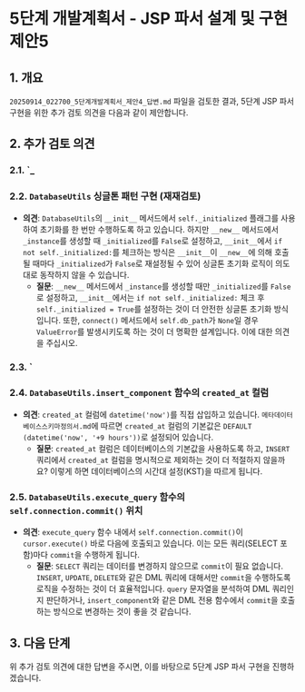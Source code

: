# 5단계 개발계획서 - JSP 파서 설계 및 구현 제안5

## 1. 개요

`20250914_022700_5단계개발계획서_제안4_답변.md` 파일을 검토한 결과, 5단계 JSP 파서 구현을 위한 추가 검토 의견을 다음과 같이 제안합니다.

## 2. 추가 검토 의견

### 2.1. `_

### 2.2. `DatabaseUtils` 싱글톤 패턴 구현 (재재검토)

* **의견**: `DatabaseUtils`의 `__init__` 메서드에서 `self._initialized` 플래그를 사용하여 초기화를 한 번만 수행하도록 하고 있습니다. 하지만 `__new__` 메서드에서 `_instance`를 생성할 때 `_initialized`를 `False`로 설정하고, `__init__`에서 `if not self._initialized:`를 체크하는 방식은 `__init__`이 `__new__`에 의해 호출될 때마다 `_initialized`가 `False`로 재설정될 수 있어 싱글톤 초기화 로직이 의도대로 동작하지 않을 수 있습니다.
  * **질문**: `__new__` 메서드에서 `_instance`를 생성할 때만 `_initialized`를 `False`로 설정하고, `__init__`에서는 `if not self._initialized:` 체크 후 `self._initialized = True`를 설정하는 것이 더 안전한 싱글톤 초기화 방식입니다. 또한, `connect()` 메서드에서 `self.db_path`가 `None`일 경우 `ValueError`를 발생시키도록 하는 것이 더 명확한 설계입니다. 이에 대한 의견을 주십시오.

### 2.3. `

### 2.4. `DatabaseUtils.insert_component` 함수의 `created_at` 컬럼

* **의견**: `created_at` 컬럼에 `datetime('now')`를 직접 삽입하고 있습니다. `메타데이터베이스스키마정의서.md`에 따르면 `created_at` 컬럼의 기본값은 `DEFAULT (datetime('now', '+9 hours'))`로 설정되어 있습니다.
  * **질문**: `created_at` 컬럼은 데이터베이스의 기본값을 사용하도록 하고, `INSERT` 쿼리에서 `created_at` 컬럼을 명시적으로 제외하는 것이 더 적절하지 않을까요? 이렇게 하면 데이터베이스의 시간대 설정(KST)을 따르게 됩니다.

### 2.5. `DatabaseUtils.execute_query` 함수의 `self.connection.commit()` 위치

* **의견**: `execute_query` 함수 내에서 `self.connection.commit()`이 `cursor.execute()` 바로 다음에 호출되고 있습니다. 이는 모든 쿼리(SELECT 포함)마다 `commit`을 수행하게 됩니다.
  * **질문**: `SELECT` 쿼리는 데이터를 변경하지 않으므로 `commit`이 필요 없습니다. `INSERT`, `UPDATE`, `DELETE`와 같은 DML 쿼리에 대해서만 `commit`을 수행하도록 로직을 수정하는 것이 더 효율적입니다. `query` 문자열을 분석하여 DML 쿼리인지 판단하거나, `insert_component`와 같은 DML 전용 함수에서 `commit`을 호출하는 방식으로 변경하는 것이 좋을 것 같습니다.

## 3. 다음 단계

위 추가 검토 의견에 대한 답변을 주시면, 이를 바탕으로 5단계 JSP 파서 구현을 진행하겠습니다.
